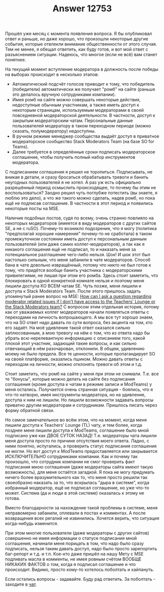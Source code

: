 ﻿---
title: "Answer 12753"
se.owner.user_id: 176217
se.owner.display_name: "αλεχολυτ"
se.owner.link: "https://ru.meta.stackoverflow.com/users/176217/%ce%b1%ce%bb%ce%b5%cf%87%ce%bf%ce%bb%cf%85%cf%84"
se.answer_id: 12753
se.question_id: 12648
se.post_type: answer
se.is_accepted: False
---
<p>Прошёл уже месяц с момента появления вопроса. Я бы опубликовал ответ и раньше, но даже хорошо, что произошли некоторые другие события, которые отвлекли внимание общественности от этого случая. Тем не менее, я обещал ответить, как буду готов, и вот мой ответ с разъяснением ситуации. Надеюсь, что многое (если не всё) вам станет понятнее.</p>
<p>На текущий момент вступление модератора в должность после победы на выборах происходит в несколько этапов:</p>
<ul>
<li>Автоматический подсчёт голосов приводит к тому, что победитель (победители) автоматически же получает &quot;ромб&quot; на сайте (раньше это делалось вручную сотрудниками компании).</li>
<li>Имея ромб на сайте можно совершать некоторые действия, недоступные обычным участникам, а также иметь доступ к некоторым страницам, используемым модераторами в своей повседневной модераторской деятельности. В частности, доступ к закрытым модераторским чатам. Персональные данные пользователей модератору в таком переходном периоде (можно сказать, полумодератору) недоступны.</li>
<li>В ручном режиме менеджер сообщества выдаёт доступ в приватное модераторское сообщество Stack Moderators Team (на базе SO for Teams).</li>
<li>Далее требуется в определённые сроки подписать модераторское соглашение, чтобы получить полный набор инструментов модератора.</li>
</ul>
<p>С подписанием соглашения я решил не торопиться. Подписывать, не вникая в детали, и сразу бросаться обрабатывать тревоги и банить неугодных пользователей я не хотел. А раз уж есть официально разрешённый период осмыслить происходящее, то почему бы этим не воспользоваться? Заодно решил чуть поглубже потестить (вы знаете, я люблю это дело), а что же такого можно сделать, надев ромб, но пока ещё не подписав соглашение. В частности в этот период и появились некоторые посты на MSE.</p>
<p>Наличие подобных постов, судя по всему, очень странно повлияло на некоторых модераторов (имеется в виду модераторов с других сайтов SE, а не с ruSO). Почему-то возникло подозрение, что я могу (политика &quot;предполагай хорошие намерения&quot; почему-то не сработала) в таком промежуточном состоянии иметь доступ к персональным данным пользователей (или даже самих коллег-модераторов), а так как я никакого соглашения ещё не подписал, то и наказать меня за потенциальное разглашение чего-либо нельзя. Шок! И шок этот был настолько сильным, что меня забанили в чате модераторов. Способ бана в чате довольно извращённый, потому что никто не был готов к тому, что придётся вообще банить участника с модераторскими привилегиями, не лишая при этом его ромба. Здесь стоит заметить, что блокировать в одной конкретной комнате нельзя и поэтому меня лишили доступа КО ВСЕМ чатам SE. Чуть позже, меня лишили и доступа к Stack Moderators Team. После этого пришлось задать упомянутый ранее вопрос на MSE: <a href="https://meta.stackexchange.com/q/388702/339911">How can I ask a question regarding moderator related issues if I don&#39;t have access to the Teachers&#39; Lounge or the Stack Moderators team?</a> С вопросом этим отдельная история, потому как от уважаемых коллег модераторов начали появляться ответы с переходами на личность вопрошающего. А мы все тут хорошо знаем, что на SO ответ надо давать по сути вопроса, без акцента на том, кто его задаёт. На моё удивление такой ответ оказался сильно заплюсованным, а мою тревогу на нём о том, что из ответа надо бы убрать всю нерелевантную информацию с описанием того, какой плохой этот участник, задающий такие вопросы, и как сильно отвечающий в нём разочарован, отклонили. В общем, удивлению моему не было предела. Все те ценности, которые пропагандирует SO на своей платформе, оказались пшиком. Можно давать ответы с переходом на личности, можно отклонять тревоги об этом и т.д.</p>
<p>Стоит заметить, что ромб на сайте у меня при этом не снимали. Т.е. все те &quot;бонусы&quot;, которые можно делать на сайте без подписания соглашения (кроме доступа к чатам в режиме записи и ModTeams) у меня остались. Получается очень странная ситуация - боялись, что я что-то натворю, имея инструменты модератора, но на удивление, доступа к ним не лишили. Но лишили возможности задавать вопросы приватно другим модераторам и сотрудникам. Пришлось писать через форму обратной связи.</p>
<p>Но самое замечательное во всём этом, что на момент, когда меня лишили доступа к Teachers' Lounge (TL) чату, и тем более, когда позднее меня лишили доступа к ModTeams, соглашение было мной подписано уже как ДВОЕ СУТОК НАЗАД! Т.е. модераторы чата лишили меня доступа просто по причине отсутствия моего ответа. Ладно, с ними понятно, испугались, а проверить статус подписания соглашения не могли. Но вот доступ к ModTeams предоставляется или закрывается ИСКЛЮЧИТЕЛЬНО сотрудниками компании. Как и почему так произошло, что сотрудник компании не смог проверить факт подписания мною соглашения (даже модераторы сайта имеют такую возможность), для меня остаётся загадкой. Я пока не могу придумать ничего более вразумительного как то, что меня просто решили так своеобразно наказать за то, что вскрылась &quot;дыра в системе&quot;, когда избранный модератор, ещё не подписал соглашение, но уже что-то может. Система (да и люди в этой системе) оказалась к этому не готова.</p>
<p>Вместо благодарности за нахождение такой проблемы в системе, меня неправомерно забанили, оплевали в постах и комментах. А после возвращения всех регалий не извинились. Хочется верить, что ситуация когда-нибудь изменится.</p>
<p>При этом многие пользователи (даже модераторы с других сайтов) совершенно не имея информации о статусе подписания мной соглашения, начинали меня порицать в том, что надо было сразу подписать, нельзя таким давать доступ, надо было просто зарепортить баг-репорт и т.д. и т.п. Кое-кто даже пришёл на нашу Мету с MSE подливать масла в комменты, не имея ровным счётом ВООБЩЕ НИКАКИХ ФАКТОВ о том, когда я подписал соглашение и что происходит. Видимо, просто кому-то хотелось поболтать и хайпануть.</p>
<p>Если остались вопросы - задавайте. Буду рад ответить. За поболтать - заходите в <a href="https://chat.stackexchange.com/rooms/22462/stack-overflow--">чат</a>.</p>

